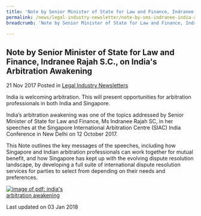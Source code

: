 ```yaml
---
title: 'Note by Senior Minister of State for Law and Finance, Indranee Rajah S.C., on India''s Arbitration Awakening'
permalink: /news/legal-industry-newsletter/note-by-sms-indranee-india-arbitration-awakening/
breadcrumb: 'Note by Senior Minister of State for Law and Finance, Indranee Rajah S.C., on India''s Arbitration Awakening'

---
```



<style>
  .image {width: 200px;}
  .image img {max-width: 100%;}
</style>

Note by Senior Minister of State for Law and Finance, Indranee Rajah S.C., on India's Arbitration Awakening
---

21 Nov 2017 Posted in [Legal Industry Newsletters](/news/legal-industry-newsletters/)

India is welcoming arbitration. This will present opportunities for arbitration professionals in both India and Singapore.

India’s arbitration awakening was one of the topics addressed by Senior Minister of State for Law and Finance, Ms Indranee Rajah SC, in her speeches at the Singapore International Arbitration Centre (SIAC) India Conference in New Delhi on 12 October 2017.

This Note outlines the key messages of the speeches, including how Singapore and Indian arbitration professionals can work together for mutual benefit, and how Singapore has kept up with the evolving dispute resolution landscape, by developing a full suite of international dispute resolution services for parties to select from depending on their needs and preferences.

<div class="image">
  <a href="/files/NoteonIndiaArbitraionAwakening.pdf"><img src="/images/1514961833041.jpg/" alt="image of pdf: india's arbitration awakening"></a>
</div>

<p class="right-side-updated">Last updated on 03 Jan 2018</p>
